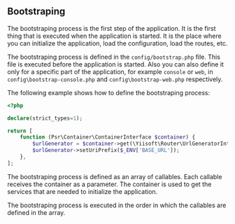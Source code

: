 ## Bootstraping

The bootstraping process is the first step of the application. It is the first thing that is executed when the application is started. It is the place where you can initialize the application, load the configuration, load the routes, etc.

The bootstraping process is defined in the `config/bootstrap.php` file. This file is executed before the application is started. Also you can also define it only for a specific part of the application, for example `console` or `web`, in `config\bootstrap-console.php` and `config\bootstrap-web.php` respectively.


The following example shows how to define the bootstraping process:

```php
<?php

declare(strict_types=1);

return [
    function (Psr\Container\ContainerInterface $container) {
        $urlGenerator = $container->get(\Yiisoft\Router\UrlGeneratorInterface::class);
        $urlGenerator->setUriPrefix($_ENV['BASE_URL']);
    },
];
```

The bootstraping process is defined as an array of callables. Each callable receives the container as a parameter. The container is used to get the services that are needed to initialize the application.

The bootstraping process is executed in the order in which the callables are defined in the array.
